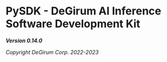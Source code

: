 # PySDK - DeGirum AI Inference Software Development Kit

***Version 0.14.0***

*Copyright DeGirum Corp. 2022-2023*
